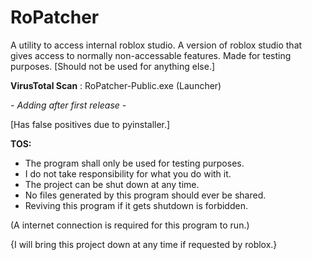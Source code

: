 # RoPatcher
A utility to access internal roblox studio. A version of roblox studio that gives access to normally non-accessable features. Made for testing purposes. [Should not be used for anything else.]

**VirusTotal Scan** : RoPatcher-Public.exe (Launcher)

*- Adding after first release -*

[Has false positives due to pyinstaller.]

**TOS:**
* The program shall only be used for testing purposes.
* I do not take responsibility for what you do with it.
* The project can be shut down at any time.
* No files generated by this program should ever be shared.
* Reviving this program if it gets shutdown is forbidden.


(A internet connection is required for this program to run.)


{I will bring this project down at any time if requested by roblox.}